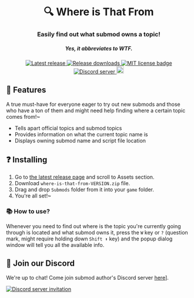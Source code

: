 <h1 align="center">🔍 Where is That From</h1>
<h3 align="center">Easily find out what submod owns a topic!</h3>
<h5 align="center">Yes, it abbreviates to WTF.</h5>

<p align="center">
  <a href="https://github.com/friends-of-monika/mas-wtf/releases/latest">
    <img alt="Latest release" src="https://img.shields.io/github/v/release/friends-of-monika/mas-wtf">
  </a>
  <a href="https://github.com/friends-of-monika/mas-wtf/releases">
    <img alt="Release downloads" src="https://img.shields.io/github/downloads/friends-of-monika/mas-wtf/total">
  </a>
  <a href="https://github.com/friends-of-monika/mas-wtf/blob/main/LICENSE.txt">
    <img alt="MIT license badge" src="https://img.shields.io/badge/License-MIT-lightgrey.svg">
  </a>
  <a href="https://dcache.me/discord">
    <img alt="Discord server" src="https://discordapp.com/api/guilds/1029849988953546802/widget.png?style=shield">
  </a>
  <a href="https://ko-fi.com/Y8Y15BC52">
    <img alt="Ko-fi badge" src="https://ko-fi.com/img/githubbutton_sm.svg" height="20">
  </a>
</p>


## 🌟 Features

A true must-have for everyone eager to try out new submods and those who have a
ton of them and might need help finding where a certain topic comes from!~

* Tells apart official topics and submod topics
* Provides information on what the current topic name is
* Displays owning submod name and script file location

## ❓ Installing

1. Go to [the latest release page][6] and scroll to Assets section.
2. Download `where-is-that-from-VERSION.zip` file.
3. Drag and drop `Submods` folder from it into your `game` folder.
4. You're all set!~

### 📚 How to use?

Whenever you need to find out where is the topic you're currently going through
is located and what submod owns it, press the `W` key or `?` (question mark,
might require holding down `Shift ⬆` key) and the popup dialog window will tell
you all the available info.

## 💬 Join our Discord

We're up to chat! Come join submod author's Discord server [here][8]].

[![Discord server invitation][10]][8]

[6]: https://github.com/friends-of-monika/mas-wtf/releases/latest
[8]: https://dcache.me/discord
[9]: https://mon.icu/discord
[10]: https://discordapp.com/api/guilds/1029849988953546802/widget.png?style=banner3
[12]: https://github.com/friends-of-monika/mas-wtf
